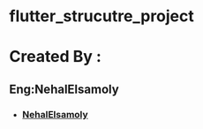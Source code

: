 # flutter_strucutre_project

#  Created By : 
## Eng:NehalElsamoly

- ### [NehalElsamoly](https://github.com/NehalElsamoly)
